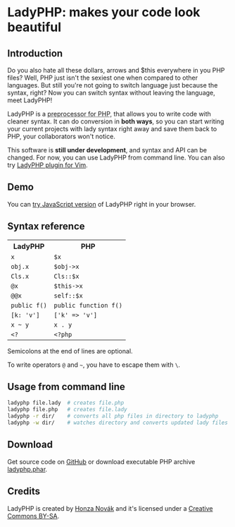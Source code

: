 # LadyPHP: makes your code look beautiful

## Introduction

Do you also hate all these dollars, arrows and $this everywhere in you PHP files? Well, PHP just isn't the sexiest one when compared to other languages. But still you're not going to switch language just because the syntax, right? Now you can switch syntax without leaving the language, meet LadyPHP!

LadyPHP is a <abbr title="That's right, it's a preprocessor for preprocessor. Uhm... did I mention it's written in a preprocessor?">preprocessor for PHP</abbr>, that allows you to write code with cleaner syntax. It can do conversion in **both ways**, so you can start writing your current projects with lady syntax right away and save them back to PHP, your collaborators won't notice.

This software is **still under development**, and syntax and API can be changed. For now, you can use LadyPHP from command line. You can also try [LadyPHP plugin for Vim](http://github.com/unu/vim-ladyphp).

## Demo

You can [try JavaScript version](http://ladyphp.honzanovak.com) of LadyPHP right in your browser.

## Syntax reference

<table>
  <tr><th>LadyPHP</th><th>PHP</th></tr>
  <tr><td><code>x</code></td><td><code>$x</code></td></tr>
  <tr><td><code>obj.x</code></td><td><code>$obj->x</code></td></tr>
  <tr><td><code>Cls.x</code></td><td><code>Cls::$x</code></td></tr>
  <tr><td><code>@x</code></td><td><code>$this->x</code></td></tr>
  <tr><td><code>@@x</code></td><td><code>self::$x</code></td></tr>
  <tr><td><code>public f()</code></td><td><code>public function f()</code></td></tr>
  <tr><td><code>[k: 'v']</code></td><td><code>['k' => 'v']</code></td></tr>
  <tr><td><code>x ~ y</code></td><td><code>x . y</code></td></tr>
  <tr><td><code>&lt;?</code></td><td><code>&lt;?php</code></td></tr>
</table>

Semicolons at the end of lines are optional.

To write operators `@` and `~`, you have to escape them with `\`.

## Usage from command line

```sh
ladyphp file.lady  # creates file.php
ladyphp file.php   # creates file.lady
ladyphp -r dir/    # converts all php files in directory to ladyphp
ladyphp -w dir/    # watches directory and converts updated lady files
```

## Download

Get source code on [GitHub](http://github.com/unu/ladyphp) or download executable PHP archive [ladyphp.phar](https://db.tt/ITnDm5KI).

## Credits

LadyPHP is created by [Honza Novák](http://honzanovak.com) and it's licensed under a [Creative Commons BY-SA](http://creativecommons.org/licenses/by-sa/4.0/).

